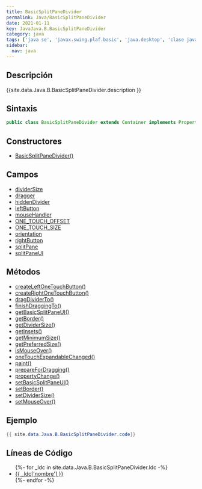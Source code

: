```yaml
---
title: BasicSplitPaneDivider
permalink: Java/BasicSplitPaneDivider
date: 2021-01-11
key: JavaJava.B.BasicSplitPaneDivider
category: java
tags: ['java se', 'javax.swing.plaf.basic', 'java.desktop', 'clase java', 'Java 1.0']
sidebar: 
  nav: java
---
```


## Descripción
{{site.data.Java.B.BasicSplitPaneDivider.description }}

## Sintaxis
~~~java
public class BasicSplitPaneDivider extends Container implements PropertyChangeListener
~~~

## Constructores
* [BasicSplitPaneDivider()](/Java/BasicSplitPaneDivider/BasicSplitPaneDivider/)

## Campos
* [dividerSize](/Java/BasicSplitPaneDivider/dividerSize)
* [dragger](/Java/BasicSplitPaneDivider/dragger)
* [hiddenDivider](/Java/BasicSplitPaneDivider/hiddenDivider)
* [leftButton](/Java/BasicSplitPaneDivider/leftButton)
* [mouseHandler](/Java/BasicSplitPaneDivider/mouseHandler)
* [ONE_TOUCH_OFFSET](/Java/BasicSplitPaneDivider/ONE_TOUCH_OFFSET)
* [ONE_TOUCH_SIZE](/Java/BasicSplitPaneDivider/ONE_TOUCH_SIZE)
* [orientation](/Java/BasicSplitPaneDivider/orientation)
* [rightButton](/Java/BasicSplitPaneDivider/rightButton)
* [splitPane](/Java/BasicSplitPaneDivider/splitPane)
* [splitPaneUI](/Java/BasicSplitPaneDivider/splitPaneUI)

## Métodos
* [createLeftOneTouchButton()](/Java/BasicSplitPaneDivider/createLeftOneTouchButton)
* [createRightOneTouchButton()](/Java/BasicSplitPaneDivider/createRightOneTouchButton)
* [dragDividerTo()](/Java/BasicSplitPaneDivider/dragDividerTo)
* [finishDraggingTo()](/Java/BasicSplitPaneDivider/finishDraggingTo)
* [getBasicSplitPaneUI()](/Java/BasicSplitPaneDivider/getBasicSplitPaneUI)
* [getBorder()](/Java/BasicSplitPaneDivider/getBorder)
* [getDividerSize()](/Java/BasicSplitPaneDivider/getDividerSize)
* [getInsets()](/Java/BasicSplitPaneDivider/getInsets)
* [getMinimumSize()](/Java/BasicSplitPaneDivider/getMinimumSize)
* [getPreferredSize()](/Java/BasicSplitPaneDivider/getPreferredSize)
* [isMouseOver()](/Java/BasicSplitPaneDivider/isMouseOver)
* [oneTouchExpandableChanged()](/Java/BasicSplitPaneDivider/oneTouchExpandableChanged)
* [paint()](/Java/BasicSplitPaneDivider/paint)
* [prepareForDragging()](/Java/BasicSplitPaneDivider/prepareForDragging)
* [propertyChange()](/Java/BasicSplitPaneDivider/propertyChange)
* [setBasicSplitPaneUI()](/Java/BasicSplitPaneDivider/setBasicSplitPaneUI)
* [setBorder()](/Java/BasicSplitPaneDivider/setBorder)
* [setDividerSize()](/Java/BasicSplitPaneDivider/setDividerSize)
* [setMouseOver()](/Java/BasicSplitPaneDivider/setMouseOver)

## Ejemplo
~~~java
{{ site.data.Java.B.BasicSplitPaneDivider.code}}
~~~

## Líneas de Código
<ul>
{%- for _ldc in site.data.Java.B.BasicSplitPaneDivider.ldc -%}
   <li>
       <a href="{{_ldc['url'] }}">{{ _ldc['nombre'] }}</a>
   </li>
{%- endfor -%}
</ul>
